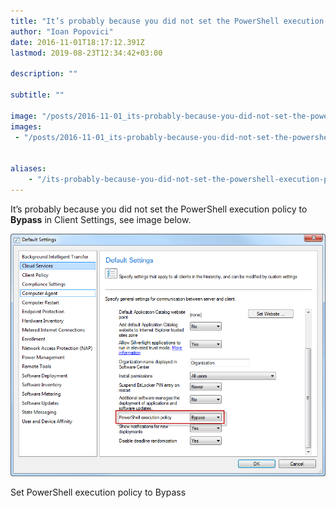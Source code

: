 ```yaml
---
title: "It’s probably because you did not set the PowerShell execution policy to Bypass in Client Settings…"
author: "Ioan Popovici"
date: 2016-11-01T18:17:12.391Z
lastmod: 2019-08-23T12:34:42+03:00

description: ""

subtitle: ""

image: "/posts/2016-11-01_its-probably-because-you-did-not-set-the-powershell-execution-policy-to-bypass-in-client-settings/images/1.png" 
images:
 - "/posts/2016-11-01_its-probably-because-you-did-not-set-the-powershell-execution-policy-to-bypass-in-client-settings/images/1.png" 


aliases:
    - "/its-probably-because-you-did-not-set-the-powershell-execution-policy-to-bypass-in-client-settings-3eeb3ae5eea3"
---
```


It’s probably because you did not set the PowerShell execution policy to **Bypass** in Client Settings, see image below.




![image](/posts/2016-11-01_its-probably-because-you-did-not-set-the-powershell-execution-policy-to-bypass-in-client-settings/images/1.png)

Set PowerShell execution policy to Bypass
